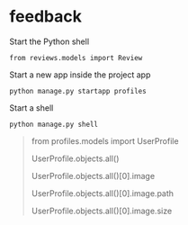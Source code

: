 # feedback
Start the Python shell

    from reviews.models import Review

Start a new app inside the project app

    python manage.py startapp profiles

Start a shell

    python manage.py shell

> from profiles.models import UserProfile
>
> UserProfile.objects.all()
>
> UserProfile.objects.all()[0].image
>
> UserProfile.objects.all()[0].image.path
>
> UserProfile.objects.all()[0].image.size